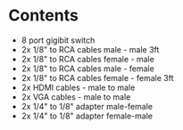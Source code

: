 # Contents

- 8 port gigibit switch
- 2x 1/8" to RCA cables male - male 3ft
- 2x 1/8" to RCA cables female - male 
- 2x 1/8" to RCA cables male - female
- 2x 1/8" to RCA cables female - female 3ft
- 2x HDMI cables - male to male
- 2x VGA cables - male to male
- 2x 1/4" to 1/8" adapter male-female
- 2x 1/4" to 1/8" adapter female-male
